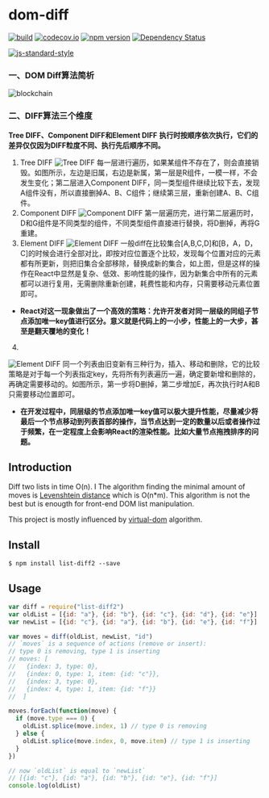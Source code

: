 dom-diff 
=================

[![build](https://circleci.com/gh/livoras/list-diff/tree/master.png?style=shield)](https://circleci.com/gh/livoras/list-diff) [![codecov.io](https://codecov.io/github/livoras/list-diff/coverage.svg?branch=master)](https://codecov.io/github/livoras/list-diff?branch=master) [![npm version](https://badge.fury.io/js/list-diff2.svg)](https://badge.fury.io/js/list-diff2) [![Dependency Status](https://david-dm.org/livoras/list-diff.svg)](https://david-dm.org/livoras/list-diff) 

[![js-standard-style](https://cdn.rawgit.com/feross/standard/master/badge.svg)](https://github.com/feross/standard)


### 一、DOM Diff算法简析
![blockchain](https://img-blog.csdn.net/20180717182348969 )
### 二、DIFF算法三个维度
**Tree DIFF、Component DIFF和Element DIFF**
**执行时按顺序依次执行，它们的差异仅仅因为DIFF粒度不同、执行先后顺序不同。**
1. Tree DIFF
![Tree DIFF](https://img-blog.csdn.net/20180403132519897 )
每一层进行遍历，如果某组件不存在了，则会直接销毁。如图所示，左边是旧属，右边是新属，第一层是R组件，一模一样，不会发生变化；第二层进入Component DIFF，同一类型组件继续比较下去，发现A组件没有，所以直接删掉A、B、C组件；继续第三层，重新创建A、B、C组件。
2. Component DIFF
![Component DIFF](https://img-blog.csdn.net/2018040313254025 )
第一层遍历完，进行第二层遍历时，D和G组件是不同类型的组件，不同类型组件直接进行替换，将D删掉，再将G重建。
3. Element DIFF
![Element DIFF](https://img-blog.csdn.net/20180403132558624 )
一般diff在比较集合[A,B,C,D]和[B，A，D，C]的时候会进行全部对比，即按对应位置逐个比较，发现每个位置对应的元素都有所更新，则把旧集合全部移除，替换成新的集合，如上图，但是这样的操作在React中显然是复杂、低效、影响性能的操作，因为新集合中所有的元素都可以进行复用，无需删除重新创建，耗费性能和内存，只需要移动元素位置即可。


- **React对这一现象做出了一个高效的策略：允许开发者对同一层级的同组子节点添加唯一key值进行区分。意义就是代码上的一小步，性能上的一大步，甚至是翻天覆地的变化！**

4. 
![Element DIFF](https://img-blog.csdn.net/20180403132628782 )
同一个列表由旧变新有三种行为，插入、移动和删除，它的比较策略是对于每一个列表指定key，先将所有列表遍历一遍，确定要新增和删除的，再确定需要移动的。如图所示，第一步将D删掉，第二步增加E，再次执行时A和B只需要移动位置即可。


+ **在开发过程中，同层级的节点添加唯一key值可以极大提升性能，尽量减少将最后一个节点移动到列表首部的操作，当节点达到一定的数量以后或者操作过于频繁，在一定程度上会影响React的渲染性能。比如大量节点拖拽排序的问题。**



## Introduction

Diff two lists in time O(n). 
I
The algorithm finding the minimal amount of moves is [Levenshtein distance](https://en.wikipedia.org/wiki/Levenshtein_distance) which is O(n*m). This algorithm is not the best but is enougth for front-end DOM list manipulation. 

This project is mostly influenced by [virtual-dom](https://github.com/Matt-Esch/virtual-dom/blob/master/vtree/diff.js) algorithm.

## Install

    $ npm install list-diff2 --save

## Usage

```javascript
var diff = require("list-diff2")
var oldList = [{id: "a"}, {id: "b"}, {id: "c"}, {id: "d"}, {id: "e"}]
var newList = [{id: "c"}, {id: "a"}, {id: "b"}, {id: "e"}, {id: "f"}]

var moves = diff(oldList, newList, "id")
// `moves` is a sequence of actions (remove or insert): 
// type 0 is removing, type 1 is inserting
// moves: [
//   {index: 3, type: 0},
//   {index: 0, type: 1, item: {id: "c"}}, 
//   {index: 3, type: 0}, 
//   {index: 4, type: 1, item: {id: "f"}}
//  ]

moves.forEach(function(move) {
  if (move.type === 0) {
    oldList.splice(move.index, 1) // type 0 is removing
  } else {
    oldList.splice(move.index, 0, move.item) // type 1 is inserting
  }
})

// now `oldList` is equal to `newList`
// [{id: "c"}, {id: "a"}, {id: "b"}, {id: "e"}, {id: "f"}]
console.log(oldList) 
```

